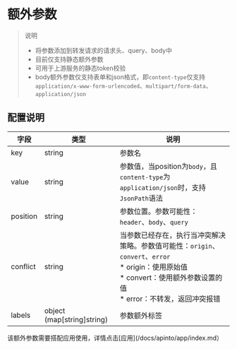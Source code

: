 # 额外参数

> 说明
> * 将参数添加到转发请求的请求头、query、body中 
> * 目前仅支持静态额外参数
> * 可用于上游服务的静态token校验
> * body额外参数仅支持表单和json格式，即`content-type`仅支持`application/x-www-form-urlencoded`、`multipart/form-data`、`application/json`



## 配置说明

| 字段       | 类型                         | 说明                                                                                                                     |
|----------|----------------------------|------------------------------------------------------------------------------------------------------------------------|
| key      | string                     | 参数名                                                                                                                    |
| value    | string                     | 参数值，当position为`body`，且`content-type`为`application/json`时，支持`JsonPath`语法                                                |
| position | string                     | 参数位置。参数可能性：`header`、`body`、`query`                                                                                     |
| conflict | string                     | 当参数已经存在，执行当冲突解决策略。参数值可能性：`origin`、`convert`、`error`<br/>* origin：使用原始值<br/>* convert：使用额外参数设置的值<br/>* error：不转发，返回冲突报错 |
| labels   | object (map[string]string) | 参数额外标签                                                                                                                 |

该额外参数需要搭配应用使用，详情点击[应用](/docs/apinto/app/index.md）
